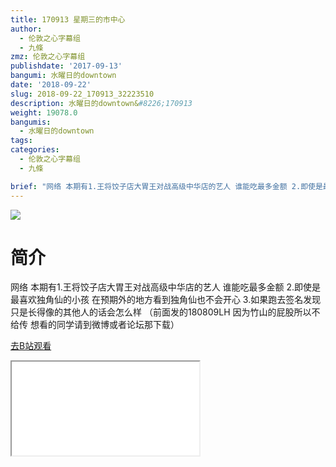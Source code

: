```yaml
---
title: 170913 星期三的市中心
author:
  - 伦敦之心字幕组
  - 九條
zmz: 伦敦之心字幕组
publishdate: '2017-09-13'
bangumi: 水曜日的downtown
date: '2018-09-22'
slug: 2018-09-22_170913_32223510
description: 水曜日的downtown&#8226;170913
weight: 19078.0
bangumis:
  - 水曜日的downtown
tags:
categories:
  - 伦敦之心字幕组
  - 九條

brief: "网络 本期有1.王将饺子店大胃王对战高级中华店的艺人 谁能吃最多金额 2.即使是最喜欢独角仙的小孩 在预期外的地方看到独角仙也不会开心 3.如果跑去签名发现只是长得像的其他人的话会怎么样 （前面发的180809LH 因为竹山的屁股所以不给传 想看的同学请到微博或者论坛那下载）"
---
```

![](https://i.imgur.com/oFPHswG.jpg)
# 简介  
网络
本期有1.王将饺子店大胃王对战高级中华店的艺人 谁能吃最多金额 2.即使是最喜欢独角仙的小孩 在预期外的地方看到独角仙也不会开心 3.如果跑去签名发现只是长得像的其他人的话会怎么样 （前面发的180809LH 因为竹山的屁股所以不给传 想看的同学请到微博或者论坛那下载）  

[去B站观看](https://www.bilibili.com/video/av32223510/)
<div class ="resp-container"><iframe class="testiframe" src="//player.bilibili.com/player.html?aid=32223510"", scrolling="no", allowfullscreen="true" > </iframe></div> 
